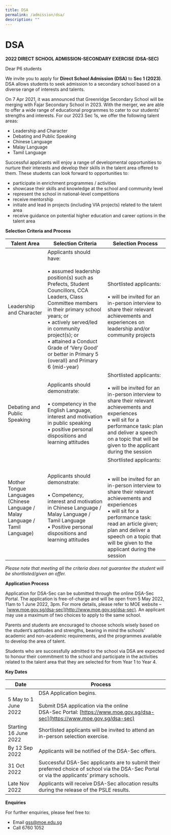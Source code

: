 ```yaml
---
title: DSA
permalink: /admission/dsa/
description: ""
---
```

# **DSA**

**2022 DIRECT SCHOOL ADMISSION-SECONDARY EXERCISE (DSA-SEC)**

Dear P6 students

We invite you to apply for&nbsp;**Direct School Admission (DSA)**&nbsp;to&nbsp;**Sec 1 (2023)**. DSA allows students to seek admission to a secondary school based on a diverse range of interests and talents.

On 7 Apr 2021, it was announced that Greenridge Secondary School will be merging with Fajar Secondary School in 2023. With the merger, we are able to offer a wide range of educational programmes to cater to our students’ strengths and interests. For our 2023 Sec 1s, we offer the following talent areas:

*   Leadership and Character
*   Debating and Public Speaking 
*   Chinese Language 
*   Malay Language
*   Tamil Language 

Successful applicants will enjoy a range of developmental opportunities to nurture their interests and develop their skills in the talent area offered to them. These students can look forward to opportunities to:

*   participate in enrichment programmes / activities
*   showcase their skills and knowledge at the school and community level
*   represent the school in national-level competitions
*   receive mentorship
*   initiate and lead in projects (including VIA projects) related to the talent area
*   receive guidance on potential higher education and career options in the talent area

  

**Selection Criteria and Process**&nbsp;

| Talent Area 	| Selection Criteria 	| Selection Process 	|
|---	|---	|---	|
| Leadership and Character 	| Applicants should have:<br><br>• assumed leadership position(s) such as Prefects, Student Councillors, CCA Leaders, Class Committee members in their primary school years; or<br>• actively served/led in community project(s); or <br>• attained a Conduct Grade of ‘Very Good’ or better in Primary 5 (overall) and Primary 6 (mid-year) 	| Shortlisted applicants:<br><br>• will be invited for an in-person interview to share their relevant achievements and experiences on leadership and/or community projects  	|
| Debating and Public Speaking 	| Applicants should demonstrate:<br><br>• competency in the English Language, interest and motivation in public speaking<br>• positive personal dispositions and learning attitudes 	| Shortlisted applicants:<br><br>• will be invited for an in-person interview to share their relevant achievements and experiences<br>• will sit for a performance task: plan and deliver a speech on a topic that will be given to the applicant during the session 	|
| Mother Tongue Languages<br>(Chinese Language / Malay Language / Tamil Language)  	|  Applicants should demonstrate:<br><br>• Competency, interest and motivation in Chinese Language / Malay Language / Tamil Language<br>• Positive personal dispositions and learning attitudes 	| Shortlisted applicants:<br><br><br>• will be invited for an in-person interview to share their relevant achievements and experiences<br>• will sit for a performance task: read an article given; plan and deliver a speech on a topic that will be given to the applicant during the session  	|


_Please note that meeting all the criteria does not guarantee the student will be shortlisted/given an offer._  

**Application Process**

Application for DSA-Sec can be submitted through the online DSA-Sec Portal. The application is free-of-charge and will be open from 5 May 2022, 11am to 1 June 2022, 3pm. For more details, please refer to MOE website –&nbsp;[www.moe.gov.sg/dsa-sec](http://www.moe.gov.sg/dsa-sec). An applicant may use a maximum of two choices to apply to the same school.

Parents and students are encouraged to choose schools wisely based on the student’s aptitudes and&nbsp;strengths, bearing in mind the schools’ academic and non-academic requirements, and the programmes available to develop the area of talent.

Students who are successfully admitted to the school via DSA are expected to honour their commitment to the school and participate in the activities related to the talent area that they are selected for from Year 1 to Year 4.

**Key Dates**


| Date 	| Process 	|
|---	|---	|
| 5 May to 1 June 2022 	| DSA Application begins.<br><br>Submit DSA application via the online <br>DSA-Sec Portal: [https://www.moe.gov.sg/dsa-sec](https://www.moe.gov.sg/dsa-sec) 	|
| Starting 16 June 2022 	| Shortlisted applicants will be invited to attend an in-person selection exercise. 	|
| By 12 Sep 2022 	| Applicants will be notified of the DSA-Sec offers. 	|
| 31 Oct 2022 	| Successful DSA-Sec applicants are to submit their preferred choice of school via the DSA-Sec Portal or via the applicants’ primary schools. 	|
| Late Nov 2022 	| Applicants will receive DSA-Sec allocation results during the release of the PSLE results. 	|


**Enquiries**

For further enquiries, please feel free to:

*   Email&nbsp;[gss@moe.edu.sg](mailto:gss@moe.edu.sg)
*   Call 6760 1052